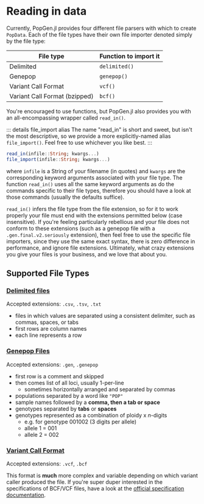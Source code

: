 # Reading in data

Currently, PopGen.jl provides four different file parsers with which to create `PopData`. Each of the file types have their own file importer denoted simply by the file type:

| File type                     | Function to import it |
| ----------------------------- | --------------------- |
| Delimited                     | `delimited()`         |
| Genepop                       | `genepop()`           |
| Variant Call Format           | `vcf()`               |
| Variant Call Format (bzipped) | `bcf()`               |

You're encouraged to use functions, but PopGen.jl also provides you with an all-encompassing wrapper  called `read_in()`. 

::: details file_import alias
The name "read_in" is short and sweet, but isn't the most descriptive, so we provide a more explicitly-named alias `file_import()`. Feel free to use whichever you like best.
:::

```julia
read_in(infile::String; kwargs...)
file_import(infile::String; kwargs...)
```

where `infile` is a String of your filename (in quotes) and `kwargs` are the corresponding keyword arguments associated with your file type. The function `read_in()` uses all the same keyword arguments as do the commands specific to their file types, therefore you should have a look at those commands (usually the defaults suffice). 

`read_in()` infers the file type from the file extension, so for it to work properly your file must end with the extensions permitted below (case insensitive). If you're feeling particularly rebellious and your file does not conform to these extensions (such as a genepop file with a `.gen.final.v2.seriously` extension), then feel free to use the specific file importers, since they use the same exact syntax, there is zero difference in performance, and ignore file extensions. Ultimately, what crazy extensions you give your files is your business, and we love that about you. 

## Supported File Types

### [Delimited files](delimited.md) 

Accepted extensions: `.csv`, `.tsv`, `.txt`

- files in which values are separated using a consistent delimiter, such as commas, spaces, or tabs
- first rows are column names
- each line represents a row


### [Genepop Files](genepop.md)

Accepted extensions: `.gen`, `.genepop`

- first row is a comment and skipped
- then comes list of all loci, usually 1-per-line
  - sometimes horizontally arranged and separated by commas
- populations separated by a word like `"POP"`
- sample names followed by a **comma, then a tab or space**
- genotypes separated by **tabs** or **spaces**
- genotypes represented as a combination of ploidy x _n_-digits 
	- e.g. for genotype 001002 (3 digits per allele)
	- allele 1 = 001
	- allele 2 = 002


### [Variant Call Format](variantcall.md)

Accepted extensions: `.vcf`, `.bcf`

This format is **much** more complex and variable depending on which variant caller produced the file. If you're super duper interested in the specifications of BCF/VCF files, have a look at the [official specification documentation](http://samtools.github.io/hts-specs/VCFv4.3.pdf).